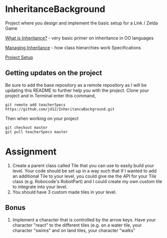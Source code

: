 # InheritanceBackground
Project where you design and implement the basic setup for a Link / Zelda Game

[What is Inheritance?](http://java.sun.com/docs/books/tutorial/java/concepts/inheritance.html) - very basic primer on inheritance in OO languages

[Managing Inheritance](https://docs.oracle.com/javase/tutorial/java/IandI/subclasses.html) - how class hierarchies work
Specifications

[Project Setup](https://docs.google.com/document/d/1iHi5su31MD-YcwSnSosE0mPXrXGqBPHlJt3FdYo-OJ8/edit?usp=sharing)

## Getting updates on the project 

Be sure to add the base repository as a remote repository as I will be updating this README to further help you with the project. Clone your project and in Terminal enter this command,

```
git remote add teacherSpecs https://github.com/jd12/InheritanceBackground.git
```

Then when working on your project 

```
git checkout master
git pull teacherSpecs master
```

# Assignment 

1. Create a parent class called Tile that you can use to easily build your level. Your code should be set up in a way such that if I wanted to add an additional Tile to your level, you could give me the API for your Tile class (e.g. Robocode's RobotPart) and I could create my own custom tile to integrate into your level.
2. You should have 3 custom made tiles in your level. 

## Bonus

1. Implement a character that is controlled by the arrow keys. Have your character "react" to the different tiles (e.g. on a water tile, your character "swims" and on land tiles, your character "walks"

